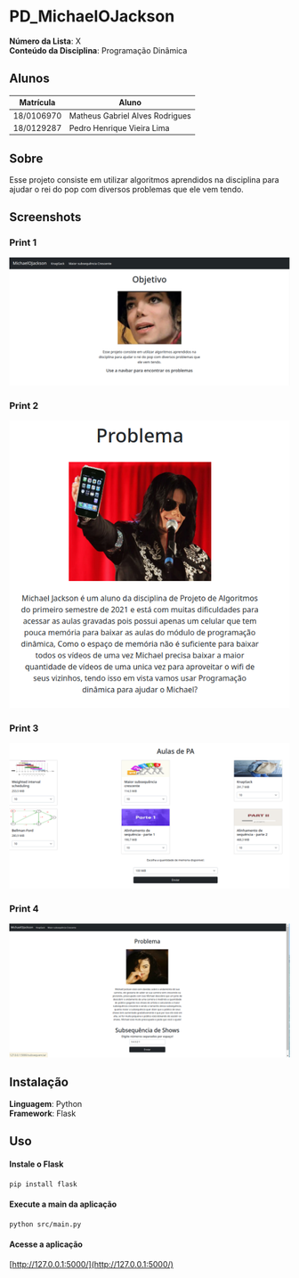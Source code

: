 # PD_MichaelOJackson

**Número da Lista**: X<br>
**Conteúdo da Disciplina**: Programação Dinâmica<br>

## Alunos
|Matrícula | Aluno |
| -- | -- |
| 18/0106970  |  Matheus Gabriel Alves Rodrigues |
| 18/0129287 |  Pedro Henrique Vieira Lima |

## Sobre 
Esse projeto consiste em utilizar algoritmos aprendidos na disciplina para ajudar o rei do pop com 
diversos problemas que ele vem tendo.

## Screenshots
### Print 1
![](static/print1.png)
### Print 2
![](static/print2.png)
### Print 3
![](static/print3.png)
### Print 4
![](static/print4.png)

## Instalação 
**Linguagem**: Python<br>
**Framework**: Flask<br>

## Uso 

#### Instale o Flask
`pip install flask`

#### Execute a main da aplicação
`python src/main.py`

#### Acesse a aplicação
[http://127.0.0.1:5000/](http://127.0.0.1:5000/)

